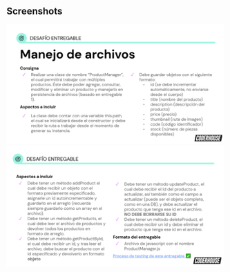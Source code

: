  
## Screenshots  
![App Screenshot](https://github.com/Lauta95/backend-desafio2/blob/main/img/1.PNG)  
![App Screenshot](https://github.com/Lauta95/backend-desafio2/blob/main/img/2.PNG)  
